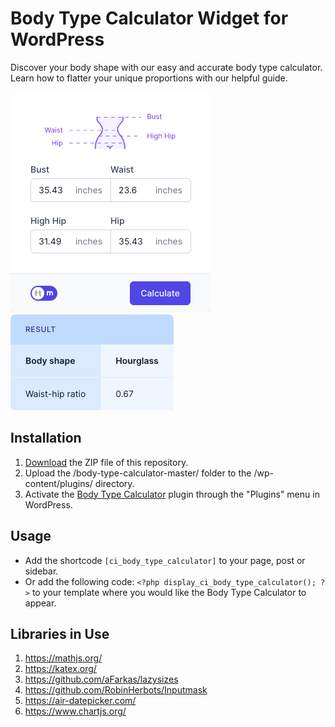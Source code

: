 # Body Type Calculator Widget for WordPress

Discover your body shape with our easy and accurate body type calculator. Learn how to flatter your unique proportions with our helpful guide.

![Body Type Calculator Input Form](/assets/images/screenshot-1.png "Body Type Calculator Input Form")
![Body Type Calculator Calculation Results](/assets/images/screenshot-2.png "Body Type Calculator Calculation Results")

## Installation

1. [Download](https://github.com/pub-calculator-io/body-type-calculator/archive/refs/heads/master.zip) the ZIP file of this repository.
2. Upload the /body-type-calculator-master/ folder to the /wp-content/plugins/ directory.
3. Activate the [Body Type Calculator](https://www.calculator.io/body-type-calculator/ "Body Type Calculator Homepage") plugin through the "Plugins" menu in WordPress.

## Usage
* Add the shortcode `[ci_body_type_calculator]` to your page, post or sidebar.
* Or add the following code: `<?php display_ci_body_type_calculator(); ?>` to your template where you would like the Body Type Calculator to appear.

## Libraries in Use
1. https://mathjs.org/
2. https://katex.org/
3. https://github.com/aFarkas/lazysizes
4. https://github.com/RobinHerbots/Inputmask
5. https://air-datepicker.com/
6. https://www.chartjs.org/
